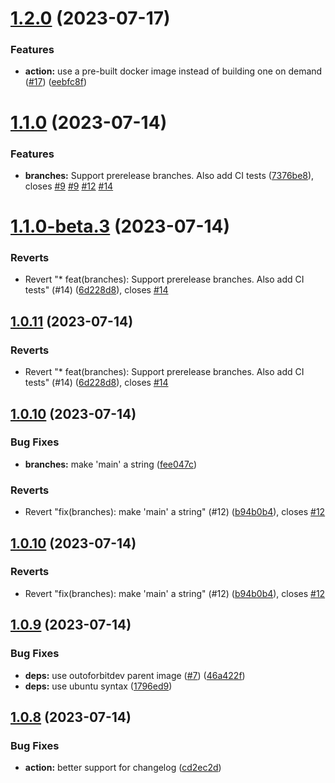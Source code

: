 # [1.2.0](https://github.com/outoforbitdev/action-semantic-release/compare/v1.1.0...v1.2.0) (2023-07-17)


### Features

* **action:** use a pre-built docker image instead of building one on demand ([#17](https://github.com/outoforbitdev/action-semantic-release/issues/17)) ([eebfc8f](https://github.com/outoforbitdev/action-semantic-release/commit/eebfc8f5ea2b474e537827b58e3fb8af7c75bb19))

# [1.1.0](https://github.com/outoforbitdev/action-semantic-release/compare/v1.0.11...v1.1.0) (2023-07-14)


### Features

* **branches:** Support prerelease branches. Also add CI tests ([7376be8](https://github.com/outoforbitdev/action-semantic-release/commit/7376be8bef26bc96dd57bf00f9fdcd5f2ffc9980)), closes [#9](https://github.com/outoforbitdev/action-semantic-release/issues/9) [#9](https://github.com/outoforbitdev/action-semantic-release/issues/9) [#12](https://github.com/outoforbitdev/action-semantic-release/issues/12) [#14](https://github.com/outoforbitdev/action-semantic-release/issues/14)

# [1.1.0-beta.3](https://github.com/outoforbitdev/action-semantic-release/compare/v1.1.0-beta.2...v1.1.0-beta.3) (2023-07-14)


### Reverts

* Revert "* feat(branches): Support prerelease branches. Also add CI tests" (#14) ([6d228d8](https://github.com/outoforbitdev/action-semantic-release/commit/6d228d85aa87ff3737b3b67dc1ecec832158eae7)), closes [#14](https://github.com/outoforbitdev/action-semantic-release/issues/14)

## [1.0.11](https://github.com/outoforbitdev/action-semantic-release/compare/v1.0.10...v1.0.11) (2023-07-14)


### Reverts

* Revert "* feat(branches): Support prerelease branches. Also add CI tests" (#14) ([6d228d8](https://github.com/outoforbitdev/action-semantic-release/commit/6d228d85aa87ff3737b3b67dc1ecec832158eae7)), closes [#14](https://github.com/outoforbitdev/action-semantic-release/issues/14)

## [1.0.10](https://github.com/outoforbitdev/action-semantic-release/compare/v1.0.9...v1.0.10) (2023-07-14)


### Bug Fixes

* **branches:** make 'main' a string ([fee047c](https://github.com/outoforbitdev/action-semantic-release/commit/fee047c88ef9276b50a64b2cd04e8ea3a93cce77))


### Reverts

* Revert "fix(branches): make 'main' a string" (#12) ([b94b0b4](https://github.com/outoforbitdev/action-semantic-release/commit/b94b0b4c08986544d58d333c7ca98563409c0d61)), closes [#12](https://github.com/outoforbitdev/action-semantic-release/issues/12)

## [1.0.10](https://github.com/outoforbitdev/action-semantic-release/compare/v1.0.9...v1.0.10) (2023-07-14)


### Reverts

* Revert "fix(branches): make 'main' a string" (#12) ([b94b0b4](https://github.com/outoforbitdev/action-semantic-release/commit/b94b0b4c08986544d58d333c7ca98563409c0d61)), closes [#12](https://github.com/outoforbitdev/action-semantic-release/issues/12)

## [1.0.9](https://github.com/outoforbitdev/action-semantic-release/compare/v1.0.8...v1.0.9) (2023-07-14)


### Bug Fixes

* **deps:** use outoforbitdev parent image ([#7](https://github.com/outoforbitdev/action-semantic-release/issues/7)) ([46a422f](https://github.com/outoforbitdev/action-semantic-release/commit/46a422f9959582d8abf8e5e6c6e5b76e3400554f))
* **deps:** use ubuntu syntax ([1796ed9](https://github.com/outoforbitdev/action-semantic-release/commit/1796ed92d03833a282463345490ea13f08e897ce))

## [1.0.8](https://github.com/outoforbitdev/action-semantic-release/compare/v1.0.7...v1.0.8) (2023-07-14)


### Bug Fixes

* **action:** better support for changelog ([cd2ec2d](https://github.com/outoforbitdev/action-semantic-release/commit/cd2ec2daae60bbd2ebf7b333d1b39b483215bffa))
